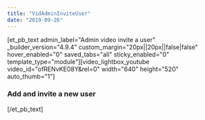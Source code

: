 ```yaml
---
title: "VidAdminInviteUser"
date: "2019-09-26"
---
```


\[et\_pb\_text admin\_label="Admin video invite a user" \_builder\_version="4.9.4" custom\_margin="20px||20px||false|false" hover\_enabled="0" saved\_tabs="all" sticky\_enabled="0" template\_type="module"\]\[video\_lightbox\_youtube video\_id="ofRENvKE08Y&rel=0" width="640" height="520" auto\_thumb="1"\]

### Add and invite a new user

\[/et\_pb\_text\]
